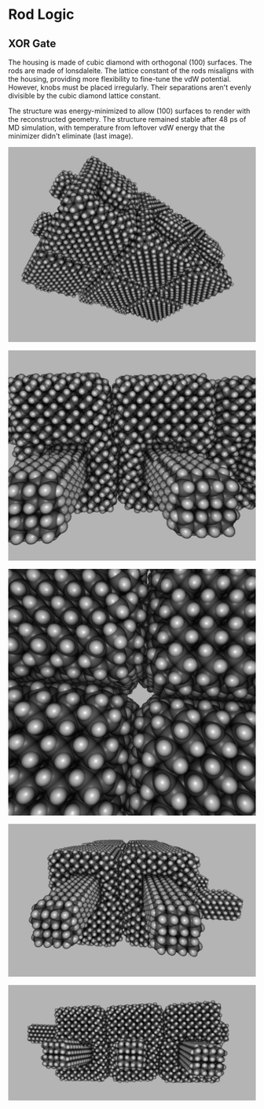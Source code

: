 # Rod Logic

## XOR Gate

The housing is made of cubic diamond with orthogonal (100) surfaces. The rods are made of lonsdaleite. The lattice constant of the rods misaligns with the housing, providing more flexibility to fine-tune the vdW potential. However, knobs must be placed irregularly. Their separations aren't evenly divisible by the cubic diamond lattice constant.

The structure was energy-minimized to allow (100) surfaces to render with the reconstructed geometry. The structure remained stable after 48 ps of MD simulation, with temperature from leftover vdW energy that the minimizer didn't eliminate (last image).

![XOR Gate Image 1](./Documentation/XORGate_Image1.jpg)

![XOR Gate Image 2](./Documentation/XORGate_Image2.jpg)

![XOR Gate Image 3](./Documentation/XORGate_Image3.jpg)

![XOR Gate Image 4](./Documentation/XORGate_Image4.jpg)

![XOR Gate Image MD Simulation](./Documentation/XORGate_MDSimulation.jpg)